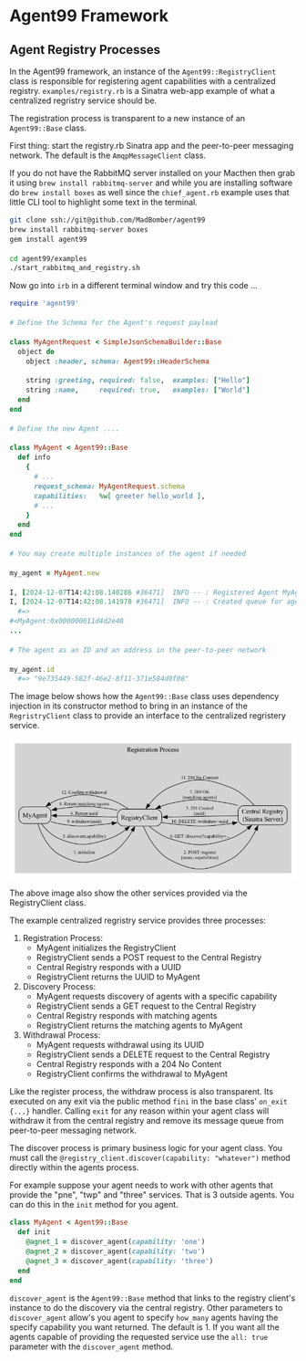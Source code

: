 # Agent99 Framework

## Agent Registry Processes

In the Agent99 framework, an instance of the `Agent99::RegistryClient` class is responsible for registering agent capabilities with a centralized registry.  `examples/registry.rb` is a Sinatra web-app example of what a centralized regristry service should be. 

The registration process is transparent to a new instance of an `Agent99::Base` class.

First thing: start the registry.rb Sinatra app and the peer-to-peer messaging network.  The default is the `AmqpMessageClient` class.

If you do not have the RabbitMQ server installed on your Macthen then grab it using `brew install rabbitmq-server` and while you are installing software do `brew install boxes` as well since the `chief_agent.rb` example uses that little CLI tool to highlight some text in the terminal.

```bash
git clone ssh://git@github.com/MadBomber/agent99
brew install rabbitmq-server boxes
gem install agent99

cd agent99/examples
./start_rabbitmq_and_registry.sh
```

Now go into `irb` in a different terminal window and try this code ...

```ruby
require 'agent99'

# Define the Schema for the Agent's request payload

class MyAgentRequest < SimpleJsonSchemaBuilder::Base
  object do
    object :header, schema: Agent99::HeaderSchema

    string :greeting, required: false,  examples: ["Hello"]
    string :name,     required: true,   examples: ["World"]
  end
end

# Define the new Agent ....

class MyAgent < Agent99::Base
  def info
    {
      # ...
      request_schema: MyAgentRequest.schema
      capabilities:   %w[ greeter hello_world ],
      # ...
    }
  end
end

# You may create multiple instances of the agent if needed

my_agent = MyAgent.new

I, [2024-12-07T14:42:08.140286 #36471]  INFO -- : Registered Agent MyAgent with ID: 9e735449-582f-46e2-8f11-371e584d0f08
I, [2024-12-07T14:42:08.141978 #36471]  INFO -- : Created queue for agent_id: 9e735449-582f-46e2-8f11-371e584d0f08
  #=>
#<MyAgent:0x000000011d4d2e48
...

# The agent as an ID and an address in the peer-to-peer network

my_agent.id
  #=> "9e735449-582f-46e2-8f11-371e584d0f08"
```

The image below shows how the `Agent99::Base` class uses dependency injection in its constructor method to bring in an instance of the `RegristryClient` class to provide an interface to the centralized regristery service.

![Agent Register, Discover and Withdraw Processes](diagrams/agent_registry_processes.png)

The above image also show the other services provided via the RegistryClient class.

The example centralized regristry service provides three processes:

1. Registration Process:
     - MyAgent initializes the RegistryClient
     - RegistryClient sends a POST request to the Central Registry
     - Central Registry responds with a UUID
     - RegistryClient returns the UUID to MyAgent
2. Discovery Process:
     - MyAgent requests discovery of agents with a specific capability
     - RegistryClient sends a GET request to the Central Registry
     - Central Registry responds with matching agents
     - RegistryClient returns the matching agents to MyAgent
3. Withdrawal Process:
     - MyAgent requests withdrawal using its UUID
     - RegistryClient sends a DELETE request to the Central Registry
     - Central Registry responds with a 204 No Content
     - RegistryClient confirms the withdrawal to MyAgent

Like the register process, the withdraw process is also transparent.  Its executed on any exit via the public method `fini` in the base class' `on_exit {...}` handler.  Calling `exit` for any reason within your agent class will withdraw it from the central registry and remove its message queue from peer-to-peer messaging network.

The discover process is primary business logic for your agent class.  You must call the `@registry_client.discover(capability: "whatever")` method directly within the agents process.

For example suppose your agent needs to work with other agents that provide the "pne", "twp" and "three" services.  That is 3 outside agents.  You can do this in the `init` method for you agent.

```ruby
class MyAgent < Agent99::Base
  def init
    @agnet_1 = discover_agent(capability: 'one')
    @agnet_2 = discover_agent(capability: 'two')
    @agnet_3 = discover_agent(capability: 'three')
  end
end
```

`discover_agent` is the `Agent99::Base` method that links to the registry client's instance to do the discovery via the central registry.  Other parameters to `discover_agent` allow's you agent to specify `how_many` agents having the specify capability you want returned.  The default is 1.  If you want all the agents capable of providing the requested service use the `all: true` parameter with the `discover_agent` method.

